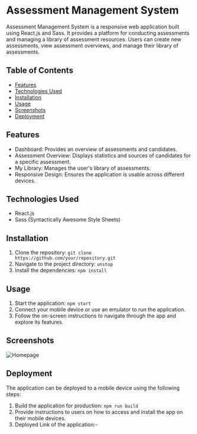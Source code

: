 # Assessment Management System

Assessment Management System is a responsive web application built using React.js and Sass. It provides a platform for conducting assessments and managing a library of assessment resources. Users can create new assessments, view assessment overviews, and manage their library of assessments.

## Table of Contents

- [Features](#features)
- [Technologies Used](#technologies-used)
- [Installation](#installation)
- [Usage](#usage)
- [Screenshots](#screenshots)
- [Deployment](#deployment)

## Features

- Dashboard: Provides an overview of assessments and candidates.
- Assessment Overview: Displays statistics and sources of candidates for a specific assessment.
- My Library: Manages the user's library of assessments.
- Responsive Design: Ensures the application is usable across different devices.

## Technologies Used

- React.js
- Sass (Syntactically Awesome Style Sheets)

## Installation

1. Clone the repository: `git clone https://github.com/your/repository.git`
2. Navigate to the project directory: `unstop`
3. Install the dependencies: `npm install`

## Usage

1. Start the application: `npm start`
2. Connect your mobile device or use an emulator to run the application.
3. Follow the on-screen instructions to navigate through the app and explore its features.

## Screenshots
![Homepage]()

## Deployment

The application can be deployed to a mobile device using the following steps:

1. Build the application for production: `npm run build`
2. Provide instructions to users on how to access and install the app on their mobile devices.
3. Deployed Link of the application:- 
